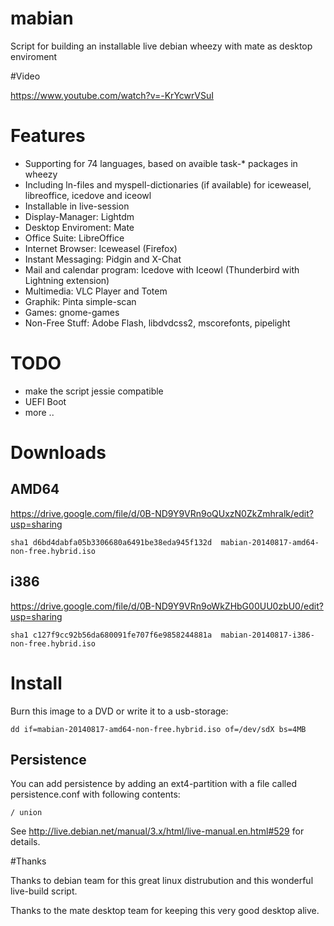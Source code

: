 mabian
======

Script for building an installable live debian wheezy with mate as desktop enviroment 


#Video

https://www.youtube.com/watch?v=-KrYcwrVSuI

# Features

* Supporting for 74 languages, based on avaible task-* packages in wheezy
* Including ln-files and myspell-dictionaries (if available) for iceweasel, libreoffice, icedove and iceowl
* Installable in live-session
* Display-Manager: Lightdm
* Desktop Enviroment: Mate
* Office Suite: LibreOffice
* Internet Browser: Iceweasel (Firefox)
* Instant Messaging: Pidgin and X-Chat
* Mail and calendar program: Icedove with Iceowl (Thunderbird with Lightning extension)
* Multimedia: VLC Player and Totem
* Graphik: Pinta simple-scan
* Games: gnome-games
* Non-Free Stuff: Adobe Flash, libdvdcss2, mscorefonts, pipelight


# TODO

* make the script jessie compatible
* UEFI Boot
* more ..

# Downloads

## AMD64
https://drive.google.com/file/d/0B-ND9Y9VRn9oQUxzN0ZkZmhralk/edit?usp=sharing

```
sha1 d6bd4dabfa05b3306680a6491be38eda945f132d  mabian-20140817-amd64-non-free.hybrid.iso
```
## i386
https://drive.google.com/file/d/0B-ND9Y9VRn9oWkZHbG00UU0zbU0/edit?usp=sharing

```
sha1 c127f9cc92b56da680091fe707f6e9858244881a  mabian-20140817-i386-non-free.hybrid.iso
```

# Install

Burn this image to a DVD or write it to a usb-storage:

```
dd if=mabian-20140817-amd64-non-free.hybrid.iso of=/dev/sdX bs=4MB
```

## Persistence

You can add persistence by adding an ext4-partition with a file called persistence.conf with following contents:
```
/ union
```

See http://live.debian.net/manual/3.x/html/live-manual.en.html#529 for details.

#Thanks

Thanks to debian team for this great linux distrubution and this wonderful live-build script.

Thanks to the mate desktop team for keeping this very good desktop alive.
